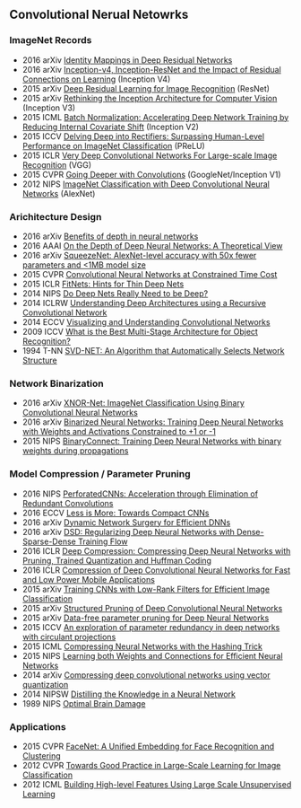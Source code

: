 ## Convolutional Nerual Netowrks


### ImageNet Records  
- 2016 arXiv [Identity Mappings in Deep Residual Networks](http://arxiv.org/pdf/1603.05027v1.pdf)    
- 2016 arXiv [Inception-v4, Inception-ResNet and the Impact of Residual Connections on Learning](http://arxiv.org/abs/1602.07261) (Inception V4)  
- 2015 arXiv [Deep Residual Learning for Image Recognition](http://arxiv.org/abs/1512.03385) (ResNet)     
- 2015 arXiv [Rethinking the Inception Architecture for Computer Vision](http://arxiv.org/abs/1512.00567) (Inception V3)  
- 2015 ICML [Batch Normalization: Accelerating Deep Network Training by Reducing Internal Covariate Shift](http://jmlr.org/proceedings/papers/v37/ioffe15.pdf) (Inception V2)  
- 2015 ICCV [Delving Deep into Rectifiers: Surpassing Human-Level Performance on ImageNet Classification](http://research.microsoft.com/en-us/um/people/kahe/publications/iccv15imgnet.pdf) (PReLU)  
- 2015 ICLR [Very Deep Convolutional Networks For Large-scale Image Recognition](http://arxiv.org/abs/1409.1556) (VGG)  
- 2015 CVPR [Going Deeper with Convolutions](http://static.googleusercontent.com/media/research.google.com/en//pubs/archive/43022.pdf) (GoogleNet/Inception V1)   
- 2012 NIPS [ImageNet Classification with Deep Convolutional Neural Networks](http://papers.nips.cc/paper/4824-imagenet-classification-with-deep-convolutional-neural-networks.pdf) (AlexNet)  

### Arichitecture Design
 
- 2016 arXiv [Benefits of depth in neural networks](http://arxiv.org/abs/1602.04485)  
- 2016 AAAI [On the Depth of Deep Neural Networks: A Theoretical View](http://arxiv.org/abs/1506.05232)  
- 2016 arXiv [SqueezeNet: AlexNet-level accuracy with 50x fewer parameters and <1MB model size](http://arxiv.org/abs/1602.07360)  
- 2015 CVPR [Convolutional Neural Networks at Constrained Time Cost](http://www.cv-foundation.org/openaccess/content_cvpr_2015/papers/He_Convolutional_Neural_Networks_2015_CVPR_paper.pdf)  
- 2015 ICLR [FitNets: Hints for Thin Deep Nets](http://arxiv.org/pdf/1412.6550v4.pdf)  
- 2014 NIPS [Do Deep Nets Really Need to be Deep?](http://papers.nips.cc/paper/5484-do-deep-nets-really-need-to-be-deep.pdf)  
- 2014 ICLRW [Understanding Deep Architectures using a Recursive Convolutional Network](http://arxiv.org/abs/1312.1847)  
- 2014 ECCV [Visualizing and Understanding Convolutional Networks](https://www.cs.nyu.edu/~fergus/papers/zeilerECCV2014.pdf)  
- 2009 ICCV [What is the Best Multi-Stage Architecture for Object Recognition?](http://yann.lecun.com/exdb/publis/pdf/jarrett-iccv-09.pdf)   
- 1994 T-NN [SVD-NET: An Algorithm that Automatically Selects Network Structure](http://ieeexplore.ieee.org/xpl/articleDetails.jsp?reload=true&arnumber=286929)  

### Network Binarization
- 2016 arXiv [XNOR-Net: ImageNet Classification Using Binary
Convolutional Neural Networks](http://arxiv.org/pdf/1603.05279v1.pdf)  
- 2016 arXiv [Binarized Neural Networks: Training Deep Neural Networks with Weights and Activations Constrained to +1 or -1](http://arxiv.org/abs/1602.02830)  
- 2015 NIPS [BinaryConnect: Training Deep Neural Networks with binary weights during propagations](https://papers.nips.cc/paper/5647-binaryconnect-training-deep-neural-networks-with-binary-weights-during-propagations.pdf)  
   
### Model Compression / Parameter Pruning
- 2016 NIPS [PerforatedCNNs: Acceleration through Elimination of Redundant Convolutions](http://arxiv.org/abs/1504.08362)  
- 2016 ECCV [Less is More: Towards Compact CNNs]()  
- 2016 arXiv [Dynamic Network Surgery for Efficient DNNs](http://128.84.21.199/abs/1608.04493)  
- 2016 arXiv [DSD: Regularizing Deep Neural Networks with Dense-Sparse-Dense Training Flow](http://arxiv.org/abs/1607.04381)
- 2016 ICLR [Deep Compression: Compressing Deep Neural Networks with Pruning, Trained Quantization and Huffman Coding](http://arxiv.org/abs/1510.00149)  
- 2016 ICLR [Compression of Deep Convolutional Neural Networks for Fast and Low Power Mobile Applications](http://arxiv.org/abs/1511.06530)
- 2015 arXiv [Training CNNs with Low-Rank Filters for Efficient Image Classification](http://arxiv.org/abs/1511.06744)  
- 2015 arXiv [Structured Pruning of Deep Convolutional Neural Networks](http://arxiv.org/abs/1512.08571)  
- 2015 arXiv [Data-free parameter pruning for Deep Neural Networks](http://arxiv.org/abs/1507.06149)  
- 2015 ICCV [An exploration of parameter redundancy in deep networks with circulant projections](http://felixyu.org/pdf/ICCV15_circulant.pdf)  
- 2015 ICML [Compressing Neural Networks with the Hashing Trick](http://jmlr.org/proceedings/papers/v37/chenc15.pdf)  
- 2015 NIPS [Learning both Weights and Connections for Efficient Neural Networks](http://arxiv.org/abs/1506.02626)  
- 2014 arXiv [Compressing deep convolutional networks
using vector quantization](http://arxiv.org/abs/1412.6115)  
- 2014 NIPSW [Distilling the Knowledge in a Neural Network](https://arxiv.org/abs/1503.02531)   
- 1989 NIPS [Optimal Brain Damage](http://yann.lecun.com/exdb/publis/pdf/lecun-90b.pdf)  

### Applications  
- 2015 CVPR [FaceNet: A Unified Embedding for Face Recognition and Clustering](http://arxiv.org/abs/1503.03832)  
- 2012 CVPR [Towards Good Practice in Large-Scale Learning for Image Classification](http://hal.inria.fr/docs/00/69/00/14/PDF/cvpr2012.pdf)  
- 2012 ICML [Building High-level Features Using Large Scale Unsupervised Learning](http://static.googleusercontent.com/media/research.google.com/en/us/archive/unsupervised_icml2012.pdf)  